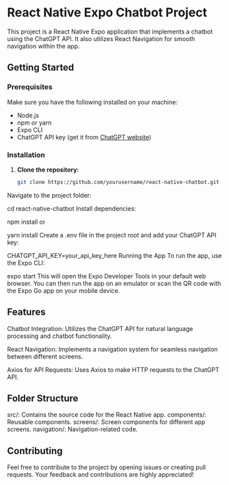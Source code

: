 # React Native Expo Chatbot Project

This project is a React Native Expo application that implements a chatbot using the ChatGPT API. It also utilizes React Navigation for smooth navigation within the app.

## Getting Started

### Prerequisites

Make sure you have the following installed on your machine:

- Node.js
- npm or yarn
- Expo CLI
- ChatGPT API key (get it from [ChatGPT website](https://www.openai.com/))

### Installation

1. **Clone the repository:**

   ```bash
   git clone https://github.com/yourusername/react-native-chatbot.git
Navigate to the project folder:


cd react-native-chatbot
Install dependencies:


npm install
or

yarn install
Create a .env file in the project root and add your ChatGPT API key:


CHATGPT_API_KEY=your_api_key_here
Running the App
To run the app, use the Expo CLI:


expo start
This will open the Expo Developer Tools in your default web browser. You can then run the app on an emulator or scan the QR code with the Expo Go app on your mobile device.

## Features
Chatbot Integration: Utilizes the ChatGPT API for natural language processing and chatbot functionality.

React Navigation: Implements a navigation system for seamless navigation between different screens.

Axios for API Requests: Uses Axios to make HTTP requests to the ChatGPT API.

## Folder Structure
src/: Contains the source code for the React Native app.
components/: Reusable components.
screens/: Screen components for different app screens.
navigation/: Navigation-related code.
## Contributing
Feel free to contribute to the project by opening issues or creating pull requests. Your feedback and contributions are highly appreciated!
